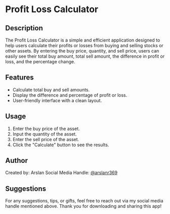 # Profit Loss Calculator

## Description
The Profit Loss Calculator is a simple and efficient application designed to help users calculate their profits or losses from buying and selling stocks or other assets. By entering the buy price, quantity, and sell price, users can easily see their total buy amount, total sell amount, the difference in profit or loss, and the percentage change.

## Features
- Calculate total buy and sell amounts.
- Display the difference and percentage of profit or loss.
- User-friendly interface with a clean layout.

## Usage
1. Enter the buy price of the asset.
2. Input the quantity of the asset.
3. Enter the sell price of the asset.
4. Click the "Calculate" button to see the results.

## Author
Created by: Arslan
Social Media Handle: [@arslanr369](https://facebook.com/arslanr369)

## Suggestions
For any suggestions, tips, or gifts, feel free to reach out via my social media handle mentioned above. Thank you for downloading and sharing this app!
